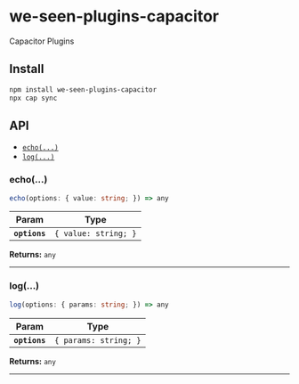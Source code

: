 # we-seen-plugins-capacitor

Capacitor Plugins

## Install

```bash
npm install we-seen-plugins-capacitor
npx cap sync
```

## API

<docgen-index>

* [`echo(...)`](#echo)
* [`log(...)`](#log)

</docgen-index>

<docgen-api>
<!--Update the source file JSDoc comments and rerun docgen to update the docs below-->

### echo(...)

```typescript
echo(options: { value: string; }) => any
```

| Param         | Type                            |
| ------------- | ------------------------------- |
| **`options`** | <code>{ value: string; }</code> |

**Returns:** <code>any</code>

--------------------

### log(...)

```typescript
log(options: { params: string; }) => any
```

| Param         | Type                             |
| ------------- | -------------------------------- |
| **`options`** | <code>{ params: string; }</code> |

**Returns:** <code>any</code>

--------------------

</docgen-api>
